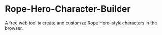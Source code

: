 # Rope-Hero-Character-Builder
A free web tool to create and customize Rope Hero–style characters in the browser.
